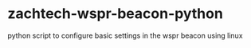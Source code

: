 # zachtech-wspr-beacon-python
python script to configure basic settings in the wspr beacon using linux
